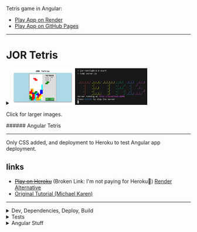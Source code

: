 Tetris game in Angular:

- [Play App on Render](https://tetris-js.onrender.com/ "See App on Render")
- [Play App on GitHub Pages](https://joeaoregan.github.io/jor-tetris/ "See App on GitHub Pages")

---

# JOR Tetris

<details closed>
<summary>
<img src="https://raw.githubusercontent.com/joeaoregan/jor-tetris/master/screenshot/tetris1.jpg" title="Angular Tetris" height="100"/>
<img src="https://raw.githubusercontent.com/joeaoregan/jor-tetris/master/screenshot/server.png" title="Node.js Server" height="100"/>
<p>Click for larger images.</p>
</summary>

![Angular Tetris](https://raw.githubusercontent.com/joeaoregan/jor-tetris/master/screenshot/tetris1.jpg "Angular Tetris")

![Server](https://raw.githubusercontent.com/joeaoregan/jor-tetris/master/screenshot/server.png "Node.js Server")

</details>
</div>
###### Angular Tetris

---

Only CSS added, and deployment to Heroku to test Angular app deployment.

## links

- ~~[Play on Heroku](https://jor-tetris.herokuapp.com/)~~ (Broken Link: I'm not paying for Heroku🤷) [Render Alternative](https://tetris-js.onrender.com/ "See App on Render")
- [Original Tutorial (Michael Karen)](https://medium.com/angular-in-depth/game-development-tetris-in-angular-64ef96ce56f7)

---

<details closed>
<summary>Dev, Dependencies, Deploy, Build</summary>

## Development server

Run `npm start` for a dev server. Navigate to `http://localhost:4200/`. \
The app will automatically reload if you change any of the source files.

## Build

Run `ng build` to build the project. The build artifacts will be stored in the `dist/` directory. \
Use the `--prod` flag for a production

## Dependencies

This project has the following dependencies: express, path, angular

- `npm install express  --save`
- `npm install @angular/cli@latest @angular/compiler-cli --save-dev`
- `npm install express path --save`

## Deploy

To deploy to Heroku the following is required in `package.json` along with the `server.js` file

`"start": "node server.js"` \
`"scripts": { "heroku-postbuild": "ng build --prod" }` \
`"engines": { "node": "~10.16.2", "npm": "~6.9.0" }`

This project was generated with [Angular CLI](https://github.com/angular/angular-cli) version 8.3.22.

## Development server

Run `ng serve` for a dev server. \
Navigate to `http://localhost:4200/`. \
The app will automatically reload if you change any of the source files.

## Code scaffolding

Run `ng generate component component-name` to generate a new component. \
You can also use `ng generate directive|pipe|service|class|guard|interface|enum|module`.

## Build

Run `ng build` to build the project. \
The build artifacts will be stored in the `dist/` directory. \
Use the `--prod` flag for a production build.

</details>

<details closed><summary>Tests</summary>

## Running unit tests

Run `ng test` to execute the unit tests via [Karma](https://karma-runner.github.io).

## Running end-to-end tests

Run `ng e2e` to execute the end-to-end tests via [Protractor](http://www.protractortest.org/).

</details>

<details closed>
<summary value="test">Angular Stuff</summary>

## Further help

To get more help on the Angular CLI use `ng help` or go check out the [Angular CLI README](https://github.com/angular/angular-cli/blob/master/README.md).

</details>

